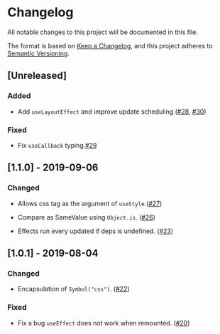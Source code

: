 # Changelog

All notable changes to this project will be documented in this file.

The format is based on [Keep a Changelog](https://keepachangelog.com/en/1.0.0/),
and this project adheres to [Semantic Versioning](https://semver.org/spec/v2.0.0.html).

## [Unreleased]

  <!-- ### Removed -->

### Added

- Add `useLayoutEffect` and improve update scheduling ([#28](https://github.com/wtnbass/fuco/pull/28), [#30](https://github.com/wtnbass/fuco/pull/30))

### Fixed

- Fix `useCallback` typing.[#29](https://github.com/wtnbass/fuco/pull/29)

## [1.1.0] - 2019-09-06

### Changed

- Allows css tag as the argument of `useStyle`.([#27](https://github.com/wtnbass/fuco/pull/27))

- Compare as SameValue using `Object.is`. ([#26](https://github.com/wtnbass/fuco/pull/26))

- Effects run every updated if deps is undefined. ([#23](https://github.com/wtnbass/fuco/pull/23))

## [1.0.1] - 2019-08-04

### Changed

- Encapsulation of `Symbol("css")`. ([#22](https://github.com/wtnbass/fuco/pull/22))

### Fixed

- Fix a bug `useEffect` does not work when remounted. ([#20](https://github.com/wtnbass/fuco/pull/20))

